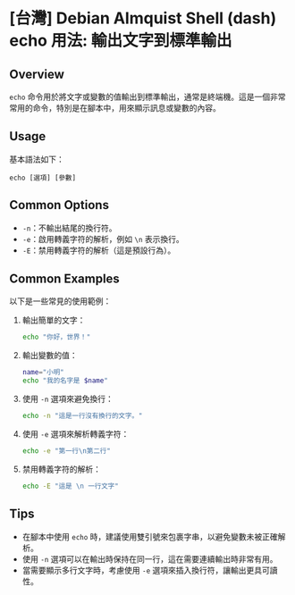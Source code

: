 # [台灣] Debian Almquist Shell (dash) echo 用法: 輸出文字到標準輸出

## Overview
`echo` 命令用於將文字或變數的值輸出到標準輸出，通常是終端機。這是一個非常常用的命令，特別是在腳本中，用來顯示訊息或變數的內容。

## Usage
基本語法如下：
```
echo [選項] [參數]
```

## Common Options
- `-n`：不輸出結尾的換行符。
- `-e`：啟用轉義字符的解析，例如 `\n` 表示換行。
- `-E`：禁用轉義字符的解析（這是預設行為）。

## Common Examples
以下是一些常見的使用範例：

1. 輸出簡單的文字：
   ```sh
   echo "你好，世界！"
   ```

2. 輸出變數的值：
   ```sh
   name="小明"
   echo "我的名字是 $name"
   ```

3. 使用 `-n` 選項來避免換行：
   ```sh
   echo -n "這是一行沒有換行的文字。"
   ```

4. 使用 `-e` 選項來解析轉義字符：
   ```sh
   echo -e "第一行\n第二行"
   ```

5. 禁用轉義字符的解析：
   ```sh
   echo -E "這是 \n 一行文字"
   ```

## Tips
- 在腳本中使用 `echo` 時，建議使用雙引號來包裹字串，以避免變數未被正確解析。
- 使用 `-n` 選項可以在輸出時保持在同一行，這在需要連續輸出時非常有用。
- 當需要顯示多行文字時，考慮使用 `-e` 選項來插入換行符，讓輸出更具可讀性。